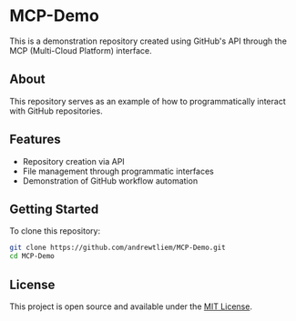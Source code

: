 # MCP-Demo

This is a demonstration repository created using GitHub's API through the MCP (Multi-Cloud Platform) interface.

## About

This repository serves as an example of how to programmatically interact with GitHub repositories.

## Features

- Repository creation via API
- File management through programmatic interfaces
- Demonstration of GitHub workflow automation

## Getting Started

To clone this repository:

```bash
git clone https://github.com/andrewtliem/MCP-Demo.git
cd MCP-Demo
```

## License

This project is open source and available under the [MIT License](LICENSE).